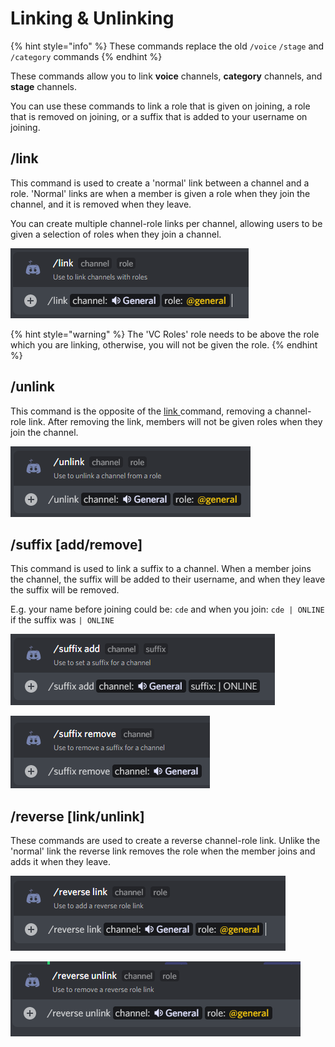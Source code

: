 # Linking & Unlinking

{% hint style="info" %}
These commands replace the old `/voice` `/stage` and `/category` commands
{% endhint %}

These commands allow you to link **voice** channels, **category** channels, and **stage** channels.

You can use these commands to link a role that is given on joining, a role that is removed on joining, or a suffix that is added to your username on joining.

## /link

This command is used to create a 'normal' link between a channel and a role. 'Normal' links are when a member is given a role when they join the channel, and it is removed when they leave.

You can create multiple channel-role links per channel, allowing users to be given a selection of roles when they join a channel.

![An example of the /link command](<../../.gitbook/assets/image (89).png>)

{% hint style="warning" %}
The 'VC Roles' role needs to be above the role which you are linking, otherwise, you will not be given the role.
{% endhint %}

## /unlink

This command is the opposite of the [link ](linking-and-unlinking.md#link)command, removing a channel-role link. After removing the link, members will not be given roles when they join the channel.

![An example of the /unlink command](<../../.gitbook/assets/image (47).png>)

## /suffix \[add/remove]

This command is used to link a suffix to a channel. When a member joins the channel, the suffix will be added to their username, and when they leave the suffix will be removed.

E.g. your name before joining could be: `cde` and when you join: `cde | ONLINE` if the suffix was `| ONLINE`

![/suffix add command](<../../.gitbook/assets/image (51).png>)

![/suffix remove command](<../../.gitbook/assets/image (67).png>)

## /reverse \[link/unlink]

These commands are used to create a reverse channel-role link. Unlike the 'normal' link the reverse link removes the role when the member joins and adds it when they leave.

![/reverse link command](<../../.gitbook/assets/image (19).png>)

![/reverse unlink command](<../../.gitbook/assets/image (84).png>)
